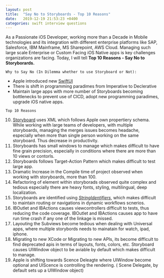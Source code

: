 ```yaml
---
layout: post
title:  "Say No to Storyboards - Top 10 Reasons"
date:   2019-12-19 21:53:23 +0400
categories: swift interview questions
---
```

As a Passionate iOS Developer, working more than a Decade in Mobile technologies and its integration with different enterprise platforms like SAP, Salesforce, IBM Mainframe, MS Sharepoint, AWS Cloud. Managing such large scale Enterprise or Custom Facing iOS Native apps is key challenges organizations are facing. Today, I will tell **Top 10 Reasons - Say No to Storyborards.**

`Why to Say No (In Dilemma whether to use Storyboard or Not):`

- Apple introduced new [SwiftUI][swiftui]
- There is shift in programming paradimes from Imperative to Declerative
- Maintain large apps with more number of Storyboards becoming bottlenecks to prevent use of CICD, adopt new programming paradimes, upgrade iOS native apps.

`Top 10 Reasons`

10. [Storyboard][storyboard] uses XML which follows Apple own propertiery schema. While working with large teams of developers, with multiple storyboards, managing the merges issues becomes headache, especially when more than single person working on the same storyboard. Thus decrease in productivity.
9. Storyboards has small windows to manage which makes difficult to have fine grain precision, especially in conditions where there are more than 10 views or contorls.
8. Storyboards follows Target-Action Pattern which makes difficult to test large app.
7. Dramatic Increase in the Compile time of project observed when working with storyboards, more than 100.
6. Refactoring of element within storyborads observed quite complex and tedious especially there are heavy fonts, styling, multilingual, deep localization.
5. Storyboards are identified using *[StringIdentifiers][segue]*, which makes difficult to maintain routing or navigations in dynamic workflows scnerios.
4. IBOutlet and IBActions causes viewcontrollers difficult to tests, thus reducing the code coverage. IBOutlet and IBActions causes app to have run time crash if any one of the linkage is missed.
3. Layouting the Subviews become tedious when dealing with Universal apps, where multiple storybords needs to mainatain for watch, ipad, iphone.
2. Migrating to new XCode or Migrating to new APIs, its become difficult to find deprecated apis in terms of layouts, fonts, colors, etc. Storyboard causes UIWindow object to be aviable by default which makes difficult to manage.
1. Apple is shifting towards Scence Deleagte where UIWindow become optional and UIScence is controlling the rendering. ( Scene Delegate, by default sets up a UIWindow object)

[swiftui]: https://developer.apple.com/xcode/swiftui/
[storyboard]: https://developer.apple.com/library/archive/documentation/ToolsLanguages/Conceptual/Xcode_Overview/UsingInterfaceBuilder.html#//apple_ref/doc/uid/TP40010215-CH42-SW1
[segue]: https://developer.apple.com/documentation/uikit/uistoryboardsegue/1621909-identifier
